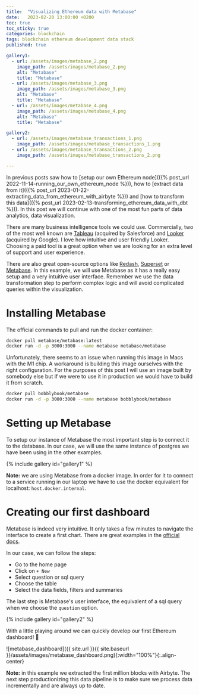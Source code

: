 ```yaml
---
title:  "Visualizing Ethereum data with Metabase"
date:   2023-02-20 13:00:00 +0200
toc: true
toc_sticky: true
categories: blockchain
tags: blockchain ethereum development data stack
published: true

gallery1:
  - url: /assets/images/metabase_2.png
    image_path: /assets/images/metabase_2.png
    alt: "Metabase"
    title: "Metabase"
  - url: /assets/images/metabase_3.png
    image_path: /assets/images/metabase_3.png
    alt: "Metabase"
    title: "Metabase"
  - url: /assets/images/metabase_4.png
    image_path: /assets/images/metabase_4.png
    alt: "Metabase"
    title: "Metabase"

gallery2:
  - url: /assets/images/metabase_transactions_1.png
    image_path: /assets/images/metabase_transactions_1.png
  - url: /assets/images/metabase_transactions_2.png
    image_path: /assets/images/metabase_transactions_2.png

---
```


In previous posts saw how to [setup our own Ethereum node](({% post_url 2022-11-14-running_our_own_ethereum_node %})), how to [extract data from it](({% post_url 2023-01-22-extracting_data_from_ethereum_with_airbyte %})) and [how to transform this data](({% post_url 2023-02-13-transforming_ethereum_data_with_dbt %})). In this post we will continue with one of the most fun parts of data analytics, data visualization.

There are many business intelligence tools we could use. Commercially, two of the most well known are [Tableau](https://www.tableau.com/) (acquired by Salesforce) and [Looker](https://www.looker.com/) (acquired by Google). I love how intuitive and user friendly Looker. Choosing a paid tool is a great option when we are looking for an extra level of support and user experience.

There are also great open-source options like [Redash](https://redash.io/), [Superset](https://superset.apache.org/) or [Metabase](https://www.metabase.com/). In this example, we will use Metabase as it has a really easy setup and a very intuitive user interface. Remember we use the data transformation step to perform complex logic and will avoid complicated queries within the visualization.

# Installing Metabase

The official commands to pull and run the docker container:

```bash
docker pull metabase/metabase:latest
docker run -d -p 3000:3000 --name metabase metabase/metabase
```

Unfortunately, there seems to an issue when running this image in Macs with the M1 chip. A workaround is building this image ourselves with the right configuration. For the purposes of this post I will use an image built by somebody else but if we were to use it in production we would have to build it from scratch.

```bash
docker pull bobblybook/metabase
docker run -d -p 3000:3000 --name metabase bobblybook/metabase
```

# Setting up Metabase

To setup our instance of Metabase the most important step is to connect it to the database. In our case, we will use the same instance of postgres we have been using in the other examples.

{% include gallery id="gallery1" %}

**Note:** we are using Metabase from a docker image. In order for it to connect to a service running in our laptop we have to use the docker equivalent for localhost: `host.docker.internal`.

# Creating our first dashboard

Metabase is indeed very intuitive. It only takes a few minutes to navigate the interface to create a first chart. There are great examples in the [official docs](https://www.metabase.com/learn/getting-started/getting-started).

In our case, we can follow the steps:
* Go to the home page
* Click on `+ New`
* Select question or sql query
* Choose the table
* Select the data fields, filters and summaries

The last step is Metabase's user interface, the equivalent of a sql query when we choose the `question` option.

{% include gallery id="gallery2" %}

With a little playing around we can quickly develop our first Ethereum dashboard! 🚀

![metabase_dashboard]({{ site.url }}{{ site.baseurl }}/assets/images/metabase_dashboard.png){:width="100%"}{:.align-center}

**Note:** in this example we extracted the first million blocks with Airbyte. The next step productionizing this data pipeline is to make sure we process data incrementally and are always up to date.